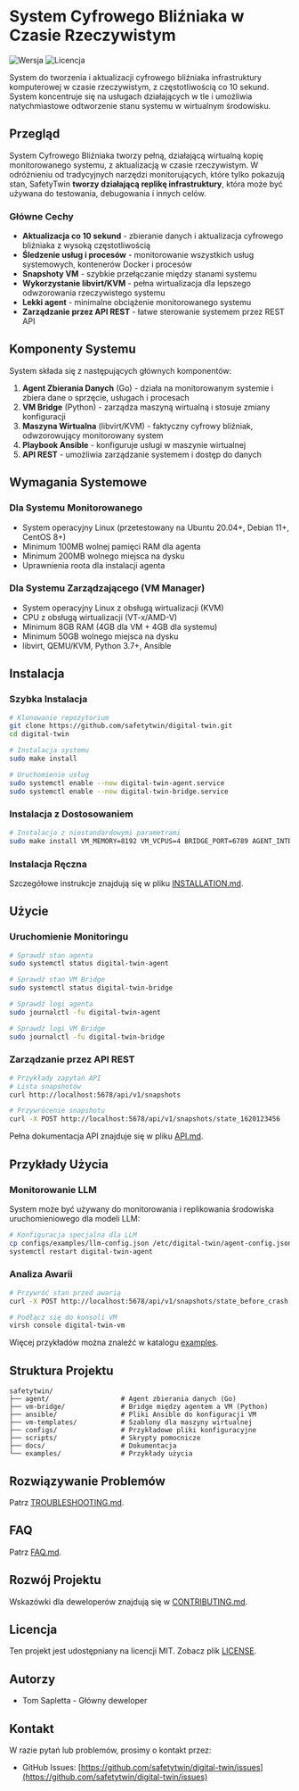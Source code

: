 # System Cyfrowego Bliźniaka w Czasie Rzeczywistym

![Wersja](https://img.shields.io/badge/wersja-1.0.0-blue)
![Licencja](https://img.shields.io/badge/licencja-MIT-green)

System do tworzenia i aktualizacji cyfrowego bliźniaka infrastruktury komputerowej w czasie rzeczywistym, z częstotliwością co 10 sekund. System koncentruje się na usługach działających w tle i umożliwia natychmiastowe odtworzenie stanu systemu w wirtualnym środowisku.

## Przegląd

System Cyfrowego Bliźniaka tworzy pełną, działającą wirtualną kopię monitorowanego systemu, z aktualizacją w czasie rzeczywistym. W odróżnieniu od tradycyjnych narzędzi monitorujących, które tylko pokazują stan, SafetyTwin **tworzy działającą replikę infrastruktury**, która może być używana do testowania, debugowania i innych celów.

### Główne Cechy

- **Aktualizacja co 10 sekund** - zbieranie danych i aktualizacja cyfrowego bliźniaka z wysoką częstotliwością
- **Śledzenie usług i procesów** - monitorowanie wszystkich usług systemowych, kontenerów Docker i procesów
- **Snapshoty VM** - szybkie przełączanie między stanami systemu
- **Wykorzystanie libvirt/KVM** - pełna wirtualizacja dla lepszego odwzorowania rzeczywistego systemu
- **Lekki agent** - minimalne obciążenie monitorowanego systemu
- **Zarządzanie przez API REST** - łatwe sterowanie systemem przez REST API

## Komponenty Systemu

System składa się z następujących głównych komponentów:

1. **Agent Zbierania Danych** (Go) - działa na monitorowanym systemie i zbiera dane o sprzęcie, usługach i procesach
2. **VM Bridge** (Python) - zarządza maszyną wirtualną i stosuje zmiany konfiguracji
3. **Maszyna Wirtualna** (libvirt/KVM) - faktyczny cyfrowy bliźniak, odwzorowujący monitorowany system
4. **Playbook Ansible** - konfiguruje usługi w maszynie wirtualnej
5. **API REST** - umożliwia zarządzanie systemem i dostęp do danych

## Wymagania Systemowe

### Dla Systemu Monitorowanego
- System operacyjny Linux (przetestowany na Ubuntu 20.04+, Debian 11+, CentOS 8+)
- Minimum 100MB wolnej pamięci RAM dla agenta
- Minimum 200MB wolnego miejsca na dysku
- Uprawnienia roota dla instalacji agenta

### Dla Systemu Zarządzającego (VM Manager)
- System operacyjny Linux z obsługą wirtualizacji (KVM)
- CPU z obsługą wirtualizacji (VT-x/AMD-V)
- Minimum 8GB RAM (4GB dla VM + 4GB dla systemu)
- Minimum 50GB wolnego miejsca na dysku
- libvirt, QEMU/KVM, Python 3.7+, Ansible

## Instalacja

### Szybka Instalacja

```bash
# Klonowanie repozytorium
git clone https://github.com/safetytwin/digital-twin.git
cd digital-twin

# Instalacja systemu
sudo make install

# Uruchomienie usług
sudo systemctl enable --now digital-twin-agent.service
sudo systemctl enable --now digital-twin-bridge.service
```

### Instalacja z Dostosowaniem

```bash
# Instalacja z niestandardowymi parametrami
sudo make install VM_MEMORY=8192 VM_VCPUS=4 BRIDGE_PORT=6789 AGENT_INTERVAL=5
```

### Instalacja Ręczna

Szczegółowe instrukcje znajdują się w pliku [INSTALLATION.md](docs/INSTALLATION.md).

## Użycie

### Uruchomienie Monitoringu

```bash
# Sprawdź stan agenta
sudo systemctl status digital-twin-agent

# Sprawdź stan VM Bridge
sudo systemctl status digital-twin-bridge

# Sprawdź logi agenta
sudo journalctl -fu digital-twin-agent

# Sprawdź logi VM Bridge
sudo journalctl -fu digital-twin-bridge
```

### Zarządzanie przez API REST

```bash
# Przykłady zapytań API
# Lista snapshotów
curl http://localhost:5678/api/v1/snapshots

# Przywrócenie snapshotu
curl -X POST http://localhost:5678/api/v1/snapshots/state_1620123456
```

Pełna dokumentacja API znajduje się w pliku [API.md](docs/API.md).

## Przykłady Użycia

### Monitorowanie LLM

System może być używany do monitorowania i replikowania środowiska uruchomieniowego dla modeli LLM:

```bash
# Konfiguracja specjalna dla LLM
cp configs/examples/llm-config.json /etc/digital-twin/agent-config.json
systemctl restart digital-twin-agent
```

### Analiza Awarii

```bash
# Przywróć stan przed awarią
curl -X POST http://localhost:5678/api/v1/snapshots/state_before_crash

# Podłącz się do konsoli VM
virsh console digital-twin-vm
```

Więcej przykładów można znaleźć w katalogu [examples](examples/).

## Struktura Projektu

```
safetytwin/
├── agent/                  # Agent zbierania danych (Go)
├── vm-bridge/              # Bridge między agentem a VM (Python)
├── ansible/                # Pliki Ansible do konfiguracji VM
├── vm-templates/           # Szablony dla maszyny wirtualnej
├── configs/                # Przykładowe pliki konfiguracyjne
├── scripts/                # Skrypty pomocnicze
├── docs/                   # Dokumentacja
└── examples/               # Przykłady użycia
```

## Rozwiązywanie Problemów

Patrz [TROUBLESHOOTING.md](docs/TROUBLESHOOTING.md).

## FAQ

Patrz [FAQ.md](docs/FAQ.md).

## Rozwój Projektu

Wskazówki dla deweloperów znajdują się w [CONTRIBUTING.md](CONTRIBUTING.md).

## Licencja

Ten projekt jest udostępniany na licencji MIT. Zobacz plik [LICENSE](LICENSE).

## Autorzy

- Tom Sapletta - Główny deweloper

## Kontakt

W razie pytań lub problemów, prosimy o kontakt przez:
- GitHub Issues: [https://github.com/safetytwin/digital-twin/issues](https://github.com/safetytwin/digital-twin/issues)